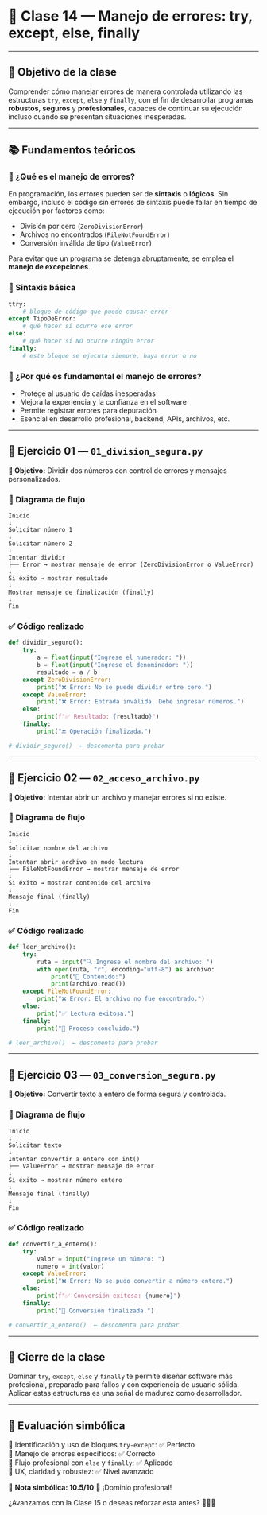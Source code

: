 # 🧠 Clase 14 — Manejo de errores: try, except, else, finally

---

## 🎯 Objetivo de la clase

Comprender cómo manejar errores de manera controlada utilizando las estructuras `try`, `except`, `else` y `finally`, con el fin de desarrollar programas **robustos**, **seguros** y **profesionales**, capaces de continuar su ejecución incluso cuando se presentan situaciones inesperadas.

---

## 📚 Fundamentos teóricos

### 🔹 ¿Qué es el manejo de errores?

En programación, los errores pueden ser de **sintaxis** o **lógicos**. Sin embargo, incluso el código sin errores de sintaxis puede fallar en tiempo de ejecución por factores como:

- División por cero (`ZeroDivisionError`)
- Archivos no encontrados (`FileNotFoundError`)
- Conversión inválida de tipo (`ValueError`)

Para evitar que un programa se detenga abruptamente, se emplea el **manejo de excepciones**.

### 🔸 Sintaxis básica

```python
ttry:
    # bloque de código que puede causar error
except TipoDeError:
    # qué hacer si ocurre ese error
else:
    # qué hacer si NO ocurre ningún error
finally:
    # este bloque se ejecuta siempre, haya error o no
```

### 🔹 ¿Por qué es fundamental el manejo de errores?

- Protege al usuario de caídas inesperadas
- Mejora la experiencia y la confianza en el software
- Permite registrar errores para depuración
- Esencial en desarrollo profesional, backend, APIs, archivos, etc.

---

## 🧪 Ejercicio 01 — `01_division_segura.py`

**🎯 Objetivo:** Dividir dos números con control de errores y mensajes personalizados.

### 🧭 Diagrama de flujo

```
Inicio
↓
Solicitar número 1
↓
Solicitar número 2
↓
Intentar dividir
├── Error → mostrar mensaje de error (ZeroDivisionError o ValueError)
↓
Si éxito → mostrar resultado
↓
Mostrar mensaje de finalización (finally)
↓
Fin
```

### ✅ Código realizado

```python
def dividir_seguro():
    try:
        a = float(input("Ingrese el numerador: "))
        b = float(input("Ingrese el denominador: "))
        resultado = a / b
    except ZeroDivisionError:
        print("❌ Error: No se puede dividir entre cero.")
    except ValueError:
        print("❌ Error: Entrada inválida. Debe ingresar números.")
    else:
        print(f"✅ Resultado: {resultado}")
    finally:
        print("🔚 Operación finalizada.")

# dividir_seguro()  ← descomenta para probar
```

---

## 🧪 Ejercicio 02 — `02_acceso_archivo.py`

**🎯 Objetivo:** Intentar abrir un archivo y manejar errores si no existe.

### 🧭 Diagrama de flujo

```
Inicio
↓
Solicitar nombre del archivo
↓
Intentar abrir archivo en modo lectura
├── FileNotFoundError → mostrar mensaje de error
↓
Si éxito → mostrar contenido del archivo
↓
Mensaje final (finally)
↓
Fin
```

### ✅ Código realizado

```python
def leer_archivo():
    try:
        ruta = input("🔍 Ingrese el nombre del archivo: ")
        with open(ruta, "r", encoding="utf-8") as archivo:
            print("📄 Contenido:")
            print(archivo.read())
    except FileNotFoundError:
        print("❌ Error: El archivo no fue encontrado.")
    else:
        print("✅ Lectura exitosa.")
    finally:
        print("📌 Proceso concluido.")

# leer_archivo()  ← descomenta para probar
```

---

## 🧪 Ejercicio 03 — `03_conversion_segura.py`

**🎯 Objetivo:** Convertir texto a entero de forma segura y controlada.

### 🧭 Diagrama de flujo

```
Inicio
↓
Solicitar texto
↓
Intentar convertir a entero con int()
├── ValueError → mostrar mensaje de error
↓
Si éxito → mostrar número entero
↓
Mensaje final (finally)
↓
Fin
```

### ✅ Código realizado

```python
def convertir_a_entero():
    try:
        valor = input("Ingrese un número: ")
        numero = int(valor)
    except ValueError:
        print("❌ Error: No se pudo convertir a número entero.")
    else:
        print(f"✅ Conversión exitosa: {numero}")
    finally:
        print("📌 Conversión finalizada.")

# convertir_a_entero()  ← descomenta para probar
```

---

## 🧾 Cierre de la clase

Dominar `try`, `except`, `else` y `finally` te permite diseñar software más profesional, preparado para fallos y con experiencia de usuario sólida. Aplicar estas estructuras es una señal de madurez como desarrollador.

---

## 🧠 Evaluación simbólica

🔸 Identificación y uso de bloques `try-except`: ✅ Perfecto\
🔸 Manejo de errores específicos: ✅ Correcto\
🔸 Flujo profesional con `else` y `finally`: ✅ Aplicado\
🔸 UX, claridad y robustez: ✅ Nivel avanzado

📌 **Nota simbólica: 10.5/10** 🎯 ¡Dominio profesional!

¿Avanzamos con la Clase 15 o deseas reforzar esta antes? 🧑‍🏫✨

